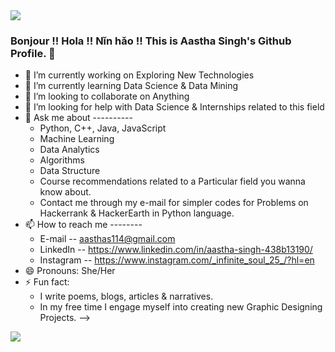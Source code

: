 <img src = "https://user-images.githubusercontent.com/60552193/97021682-c6c12800-1570-11eb-879a-c4ac395efdf5.gif" >


### Bonjour !! Hola !! Nǐn hǎo !! This is Aastha Singh's Github Profile. 👋

- 🔭 I’m currently working on Exploring New Technologies
- 🌱 I’m currently learning Data Science & Data Mining
- 👯 I’m looking to collaborate on Anything 
- 🤔 I’m looking for help with Data Science & Internships related to this field
- 💬 Ask me about ----------           
  * Python, C++, Java, JavaScript
  * Machine Learning
  * Data Analytics
  * Algorithms
  * Data Structure
  * Course recommendations related to a Particular field you wanna know about.
  * Contact me through my e-mail for simpler codes for Problems on Hackerrank & HackerEarth in Python language.
- 📫 How to reach me --------
  - E-mail    -- aasthas114@gmail.com
  - LinkedIn  -- https://www.linkedin.com/in/aastha-singh-438b13190/
  - Instagram -- https://www.instagram.com/_infinite_soul_25_/?hl=en
- 😄 Pronouns: She/Her
- ⚡ Fun fact:  
  * I write poems, blogs, articles & narratives. 
  * In my free time I engage myself into creating new Graphic Designing Projects.
-->
<img src = "https://github-readme-stats.vercel.app/api?username=Aastha3348&&show_icons=true&title_color=1BE8E1&icon_color=BF19D8&text_color=BEBE0E&bg_color=151515">
